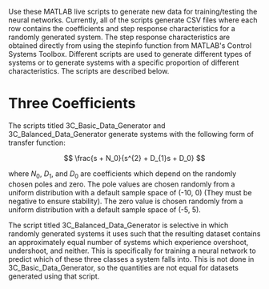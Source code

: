 Use these MATLAB live scripts to generate new data for training/testing the neural networks. Currently, all of the scripts generate CSV files where each row contains the coefficients and step response characteristics for a randomly generated system. The step response characteristics are obtained directly from using the stepinfo function from MATLAB's Control Systems Toolbox. Different scripts are used to generate different types of systems or to generate systems with a specific proportion of different characteristics. The scripts are described below.

# Three Coefficients
The scripts titled 3C_Basic_Data_Generator and 3C_Balanced_Data_Generator generate systems with the following form of transfer function:

$$ \frac{s + N_0}{s^{2} + D_{1}s + D_0} $$

where $N_0$, $D_1$, and $D_0$ are coefficients which depend on the randomly chosen poles and zero. The pole values are chosen randomly from a uniform distribution with a default sample space of (-10, 0) (They must be negative to ensure stability). The zero value is chosen randomly from a uniform distribution with a default sample space of (-5, 5).

The script titled 3C_Balanced_Data_Generator is selective in which randomly generated systems it uses such that the resulting dataset contains an approximately equal number of systems which experience overshoot, undershoot, and neither. This is specifically for training a neural network to predict which of these three classes a system falls into. This is not done in 3C_Basic_Data_Generator, so the quantities are not equal for datasets generated using that script.
